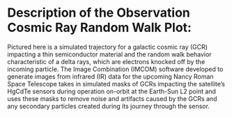 # Description of the Observation Cosmic Ray Random Walk Plot:
Pictured here is a simulated trajectory for a galactic cosmic ray (GCR) impacting a thin semiconductor material 
and the random walk behavior characteristic of a delta rays, which are electrons knocked off by the incoming particle.
The Image Combination (IMCOM) software developed to generate images from infrared (IR) data for the upcoming Nancy Roman 
Space Telescope takes in simulated masks of GCRs impacting the satellite’s HgCdTe sensors during operation on-orbit 
at the Earth-Sun L2 point and uses these masks to remove noise and artifacts caused by the GCRs and any secondary particles 
created during its journey through the sensor.
